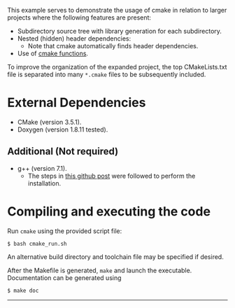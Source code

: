 This example serves to demonstrate the usage of cmake in relation to larger projects where the following features are
present:
- Subdirectory source tree with library generation for each subdirectory.
- Nested (hidden) header dependencies:
	- Note that cmake automatically finds header dependencies.
- Use of [cmake functions](cmake/functions.cmake).

To improve the organization of the expanded project, the top CMakeLists.txt file is separated into many `*.cmake` files
to be subsequently included.


# External Dependencies
 
- CMake (version 3.5.1).
- Doxygen (version 1.8.11 tested).

## Additional (Not required)
- g++ (version 7.1).
	- The steps in [this github post][install_latest_gcc_ubuntu_lts] were followed to perform the installation.
 
# Compiling and executing the code
 
Run `cmake` using the provided script file:
```{sh}
$ bash cmake_run.sh
```
An alternative build directory and toolchain file may be specified if desired.

After the Makefile is generated, `make` and launch the executable. Documentation can be generated using
```{sh}
$ make doc
```

 
<!-- References: (This is an HTML comment block which is hidden from doxygen and markdown) -->
---
[install_latest_gcc_ubuntu_lts]: https://gist.github.com/application2000/73fd6f4bf1be6600a2cf9f56315a2d91
